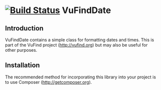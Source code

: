[![Build Status](https://travis-ci.org/vufind-org/vufinddate.svg?branch=master)](https://travis-ci.org/vufind-org/vufinddate)
VuFindDate
==========

Introduction
------------
VuFindDate contains a simple class for formatting dates and times. This is part of
the VuFind project (http://vufind.org) but may also be useful for other purposes.


Installation
------------
The recommended method for incorporating this library into your project is to use
Composer (http://getcomposer.org).
